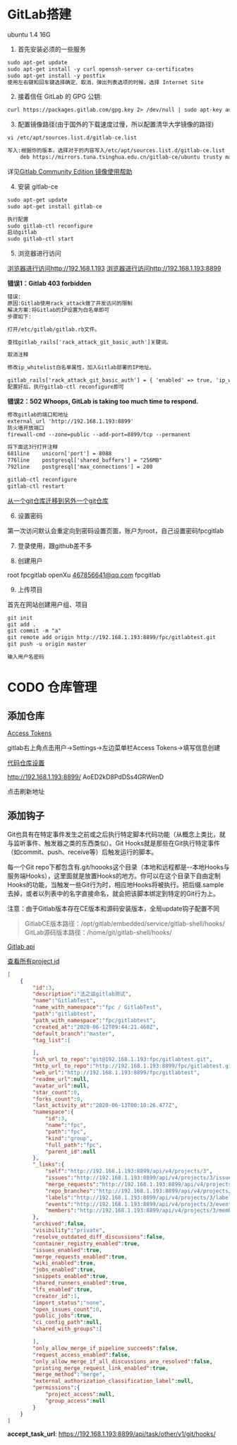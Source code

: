 # GitLab搭建

ubuntu 1.4
16G

1. 首先安装必须的一些服务

```xml
sudo apt-get update
sudo apt-get install -y curl openssh-server ca-certificates
sudo apt-get install -y postfix
使用左右键和回车键选择确定、取消，弹出列表选项的时候，选择 Internet Site
```

2. 接着信任 GitLab 的 GPG 公钥:

```xml
curl https://packages.gitlab.com/gpg.key 2> /dev/null | sudo apt-key add - &>/dev/null
```

3. 配置镜像路径(由于国外的下载速度过慢，所以配置清华大学镜像的路径)

```xml
vi /etc/apt/sources.list.d/gitlab-ce.list

写入:根据你的版本，选择对于的内容写入/etc/apt/sources.list.d/gitlab-ce.list
	deb https://mirrors.tuna.tsinghua.edu.cn/gitlab-ce/ubuntu trusty main
```
详见[Gitlab Community Edition 镜像使用帮助](https://mirror.tuna.tsinghua.edu.cn/help/gitlab-ce/)

4. 安装 gitlab-ce

```xml
sudo apt-get update
sudo apt-get install gitlab-ce

执行配置
sudo gitlab-ctl reconfigure
启动gitlab
sudo gitlab-ctl start
```

5. 浏览器进行访问

[浏览器进行访问http://192.168.1.193](http://192.168.1.193)
[浏览器进行访问http://192.168.1.193:8899](http://192.168.1.193:8899)

**错误1：Gitlab 403 forbidden**
```xml
错误:
原因:Gitlab使用rack_attack做了并发访问的限制
解决方案:将Gitlab的IP设置为白名单即可
步骤如下:

打开/etc/gitlab/gitlab.rb文件。

查找gitlab_rails['rack_attack_git_basic_auth']关键词。

取消注释

修改ip_whitelist白名单属性，加入Gitlab部署的IP地址。

gitlab_rails['rack_attack_git_basic_auth'] = { 'enabled' => true, 'ip_whitelist' => ["127.0.0.1","Gitlab部署的IP地址192.168.1.193"], 'maxretry' => 300, 'findtime' => 5, 'bantime' => 60 }
配置好后，执行gitlab-ctl reconfigure即可
```

**错误2：502 Whoops, GitLab is taking too much time to respond.**

```xml
修改gitlab的端口和地址
external_url 'http://192.168.1.193:8899'
防火墙开放端口
firewall-cmd --zone=public --add-port=8899/tcp --permanent

将下面这3行打开注释
681line    unicorn['port'] = 8088
776line    postgresql['shared_buffers'] = "256MB"
792line    postgresql['max_connections'] = 200

gitlab-ctl reconfigure
gitlab-ctl restart

```

[从一个git仓库迁移到另外一个git仓库](https://blog.csdn.net/samxx8/article/details/72329002)

6. 设置密码

第一次访问默认会重定向到密码设置页面，账户为root，自己设置密码fpcgitlab

7. 登录使用，跟github差不多

8. 创建用户

root   fpcgitlab
openXu  467856641@qq.com	fpcgitlab

9. 上传项目

首先在网站创建用户组、项目

```xml
git init
git add .
git commit -m "a"
git remote add origin http://192.168.1.193:8899/fpc/gitlabtest.git
git push -u origin master

输入用户名密码
```

# CODO 仓库管理

## 添加仓库

[Access Tokens](http://192.168.1.193:8899/profile/personal_access_tokens)

gitlab右上角点击用户->Settings->左边菜单栏Access Tokens->填写信息创建

[代码仓库设置](http://192.168.1.193:8008/operation_center/codeRepository)

http://192.168.1.193:8899/
AoED2kD8PdDSs4GRWenD

点击刷新地址

## 添加钩子

Git也具有在特定事件发生之前或之后执行特定脚本代码功能（从概念上类比，就与监听事件、触发器之类的东西类似）。Git Hooks就是那些在Git执行特定事件（如commit、push、receive等）后触发运行的脚本。

每一个Git repo下都包含有.git/hoooks这个目录（本地和远程都是--本地Hooks与服务端Hooks），这里面就是放置Hooks的地方。你可以在这个目录下自由定制Hooks的功能，当触发一些Git行为时，相应地Hooks将被执行。把后缀.sample去掉，或者以列表中的名字直接命名，就会把该脚本绑定到特定的Git行为上。

注意：由于Gitlab版本存在CE版本和源码安装版本，全局update钩子配置不同

> GitlabCE版本路径：/opt/gitlab/embedded/service/gitlab-shell/hooks/
> GitLab源码版本路径：/home/git/gitlab-shell/hooks/

[Gitlab api](http://192.168.1.193:8899/help/api/README.md)

[查看所有project id](http://192.168.1.193:8899/api/v4/projects?per_page=500&private_token=AoED2kD8PdDSs4GRWenD)

```JSON
[
    {
        "id":3,
        "description":"法之运gitlab测试",
        "name":"GitlabTest",
        "name_with_namespace":"fpc / GitlabTest",
        "path":"gitlabtest",
        "path_with_namespace":"fpc/gitlabtest",
        "created_at":"2020-06-12T09:44:21.460Z",
        "default_branch":"master",
        "tag_list":[

        ],
        "ssh_url_to_repo":"git@192.168.1.193:fpc/gitlabtest.git",
        "http_url_to_repo":"http://192.168.1.193:8899/fpc/gitlabtest.git",
        "web_url":"http://192.168.1.193:8899/fpc/gitlabtest",
        "readme_url":null,
        "avatar_url":null,
        "star_count":0,
        "forks_count":0,
        "last_activity_at":"2020-06-13T00:10:26.477Z",
        "namespace":{
            "id":3,
            "name":"fpc",
            "path":"fpc",
            "kind":"group",
            "full_path":"fpc",
            "parent_id":null
        },
        "_links":{
            "self":"http://192.168.1.193:8899/api/v4/projects/3",
            "issues":"http://192.168.1.193:8899/api/v4/projects/3/issues",
            "merge_requests":"http://192.168.1.193:8899/api/v4/projects/3/merge_requests",
            "repo_branches":"http://192.168.1.193:8899/api/v4/projects/3/repository/branches",
            "labels":"http://192.168.1.193:8899/api/v4/projects/3/labels",
            "events":"http://192.168.1.193:8899/api/v4/projects/3/events",
            "members":"http://192.168.1.193:8899/api/v4/projects/3/members"
        },
        "archived":false,
        "visibility":"private",
        "resolve_outdated_diff_discussions":false,
        "container_registry_enabled":true,
        "issues_enabled":true,
        "merge_requests_enabled":true,
        "wiki_enabled":true,
        "jobs_enabled":true,
        "snippets_enabled":true,
        "shared_runners_enabled":true,
        "lfs_enabled":true,
        "creator_id":1,
        "import_status":"none",
        "open_issues_count":0,
        "public_jobs":true,
        "ci_config_path":null,
        "shared_with_groups":[

        ],
        "only_allow_merge_if_pipeline_succeeds":false,
        "request_access_enabled":false,
        "only_allow_merge_if_all_discussions_are_resolved":false,
        "printing_merge_request_link_enabled":true,
        "merge_method":"merge",
        "external_authorization_classification_label":null,
        "permissions":{
            "project_access":null,
            "group_access":null
        }
    }
]
```
 
**accept_task_url**: https://192.168.1.193:8899/api/task/other/v1/git/hooks/


























